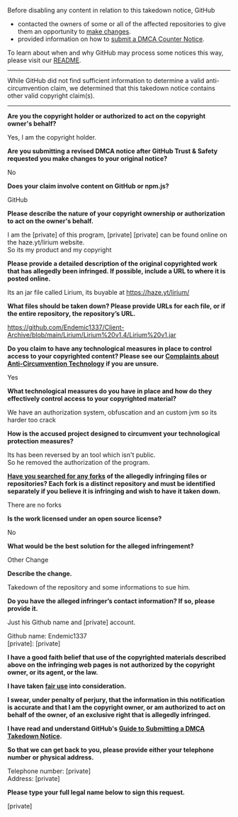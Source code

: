 Before disabling any content in relation to this takedown notice, GitHub
- contacted the owners of some or all of the affected repositories to give them an opportunity to [make changes](https://docs.github.com/en/github/site-policy/dmca-takedown-policy#a-how-does-this-actually-work).
- provided information on how to [submit a DMCA Counter Notice](https://docs.github.com/en/articles/guide-to-submitting-a-dmca-counter-notice).

To learn about when and why GitHub may process some notices this way, please visit our [README](https://github.com/github/dmca/blob/master/README.md#anatomy-of-a-takedown-notice).

---

While GitHub did not find sufficient information to determine a valid anti-circumvention claim, we determined that this takedown notice contains other valid copyright claim(s).

---

**Are you the copyright holder or authorized to act on the copyright owner's behalf?**

Yes, I am the copyright holder.

**Are you submitting a revised DMCA notice after GitHub Trust & Safety requested you make changes to your original notice?**

No

**Does your claim involve content on GitHub or npm.js?**

GitHub

**Please describe the nature of your copyright ownership or authorization to act on the owner's behalf.**

I am the [private] of this program, [private] [private] can be found online on the haze.yt/lirium website.  
So its my product and my copyright

**Please provide a detailed description of the original copyrighted work that has allegedly been infringed. If possible, include a URL to where it is posted online.**

Its an jar file called Lirium, its buyable at https://haze.yt/lirium/

**What files should be taken down? Please provide URLs for each file, or if the entire repository, the repository’s URL.**

https://github.com/Endemic1337/Client-Archive/blob/main/Lirium/Lirium%20v1.4/Lirium%20v1.jar

**Do you claim to have any technological measures in place to control access to your copyrighted content? Please see our <a href="https://docs.github.com/articles/guide-to-submitting-a-dmca-takedown-notice#complaints-about-anti-circumvention-technology">Complaints about Anti-Circumvention Technology</a> if you are unsure.**

Yes

**What technological measures do you have in place and how do they effectively control access to your copyrighted material?**

We have an authorization system, obfuscation and an custom jvm so its harder too crack

**How is the accused project designed to circumvent your technological protection measures?**

Its has been reversed by an tool which isn't public.  
So he removed the authorization of the program.

**<a href="https://docs.github.com/articles/dmca-takedown-policy#b-what-about-forks-or-whats-a-fork">Have you searched for any forks</a> of the allegedly infringing files or repositories? Each fork is a distinct repository and must be identified separately if you believe it is infringing and wish to have it taken down.**

There are no forks

**Is the work licensed under an open source license?**

No

**What would be the best solution for the alleged infringement?**

Other Change

**Describe the change.**

Takedown of the repository and some informations to sue him.

**Do you have the alleged infringer’s contact information? If so, please provide it.**

Just his Github name and [private] account.

Github name: Endemic1337  
[private]: [private]

**I have a good faith belief that use of the copyrighted materials described above on the infringing web pages is not authorized by the copyright owner, or its agent, or the law.**

**I have taken <a href="https://www.lumendatabase.org/topics/22">fair use</a> into consideration.**

**I swear, under penalty of perjury, that the information in this notification is accurate and that I am the copyright owner, or am authorized to act on behalf of the owner, of an exclusive right that is allegedly infringed.**

**I have read and understand GitHub's <a href="https://docs.github.com/articles/guide-to-submitting-a-dmca-takedown-notice/">Guide to Submitting a DMCA Takedown Notice</a>.**

**So that we can get back to you, please provide either your telephone number or physical address.**

Telephone number: [private]  
Address: [private]  

**Please type your full legal name below to sign this request.**

[private]  
